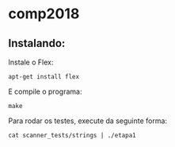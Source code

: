 # comp2018

## Instalando:

Instale o Flex:
```
apt-get install flex
```

E compile o programa:
```
make
```

Para rodar os testes, execute da seguinte forma:
```
cat scanner_tests/strings | ./etapa1
```

